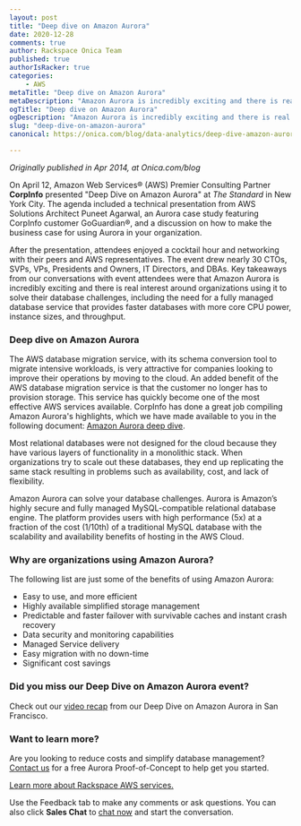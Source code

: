 ```yaml
---
layout: post
title: "Deep dive on Amazon Aurora"
date: 2020-12-28
comments: true
author: Rackspace Onica Team
published: true
authorIsRacker: true
categories:
    - AWS
metaTitle: "Deep dive on Amazon Aurora"
metaDescription: "Amazon Aurora is incredibly exciting and there is real interest around organizations using it to solve their database challenges."
ogTitle: "Deep dive on Amazon Aurora"
ogDescription: "Amazon Aurora is incredibly exciting and there is real interest around organizations using it to solve their database challenges."
slug: "deep-dive-on-amazon-aurora"
canonical: https://onica.com/blog/data-analytics/deep-dive-amazon-aurora/

---
```


*Originally published in Apr 2014, at Onica.com/blog*

On April 12, Amazon Web Services&reg; (AWS) Premier Consulting Partner
**CorpInfo** presented "Deep Dive on Amazon Aurora" at *The Standard*
in New York City. The agenda included a technical presentation from
AWS Solutions Architect Puneet Agarwal, an Aurora case study featuring
CorpInfo customer GoGuardian&reg;, and a discussion on how to make
the business case for using Aurora in your organization. 

<!--more-->

After the presentation, attendees enjoyed a cocktail hour and networking
with their peers and AWS representatives. The event drew nearly 30
CTOs, SVPs, VPs, Presidents and Owners, IT Directors, and DBAs. Key
takeaways from our conversations with event attendees were that
Amazon Aurora is incredibly exciting and there is real interest around
organizations using it to solve their database challenges, including
the need for a fully managed database service that provides faster databases
with more core CPU power, instance sizes, and throughput. 

### Deep dive on Amazon Aurora

The AWS database migration service, with its schema conversion tool to
migrate intensive workloads, is very attractive for companies looking
to improve their operations by moving to the cloud. An added benefit of
the AWS database migration service is that the customer no longer has to
provision storage. This service has quickly become one of the most
effective AWS services available. CorpInfo has done a great
job compiling Amazon Aurora's highlights, which we have made
available to you in the following document:
[Amazon Aurora deep dive](https://s3-us-west-1.amazonaws.com/corpinfowebsiteuploads/content/uploads/2016/04/14120846/Deep-Dive-on-Amazon-Aurora.pdf). 

Most relational databases were not designed for the cloud because they 
have various layers of functionality in a monolithic stack. When organizations
try to scale out these databases, they end up replicating the same
stack resulting in problems such as availability, cost, and lack 
of flexibility.

Amazon Aurora can solve your database challenges. Aurora is Amazon’s highly
secure and fully managed MySQL-compatible relational database engine. The
platform provides users with high performance (5x) at a fraction of the cost
(1/10th) of a traditional MySQL database with the scalability and
availability benefits of hosting in the AWS Cloud.

### Why are organizations using Amazon Aurora?

The following list are just some of the benefits of using Amazon Aurora:

- Easy to use, and more efficient
- Highly available simplified storage management
- Predictable and faster failover with survivable caches and instant crash recovery
- Data security and monitoring capabilities
- Managed Service delivery
- Easy migration with no down-time
- Significant cost savings

### Did you miss our Deep Dive on Amazon Aurora event?

Check out our
[video recap](https://www.youtube.com/watch?v=SRQOc29RLU0&feature=youtu.be&ab_channel=CorpInfo)
from our Deep Dive on Amazon Aurora in San Francisco.

### Want to learn more?

Are you looking to reduce costs and simplify database management?
[Contact us](https://onica.com/contact/) for a free Aurora Proof-of-Concept to help get you started.

<a class="cta teal" id="cta" href="https://www.rackspace.com/cloud/aws">Learn more about Rackspace AWS services.</a>

Use the Feedback tab to make any comments or ask questions. You can also click
**Sales Chat** to [chat now](https://www.rackspace.com/) and start the conversation.

